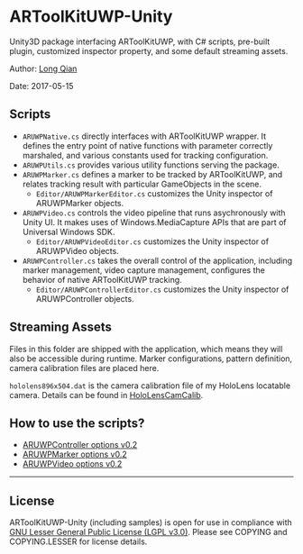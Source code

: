 ARToolKitUWP-Unity
===
Unity3D package interfacing ARToolKitUWP, with C# scripts, pre-built plugin, customized inspector property, and some default streaming assets.

Author: [Long Qian](http://longqian.me/aboutme)

Date: 2017-05-15

## Scripts

- ```ARUWPNative.cs``` directly interfaces with ARToolKitUWP wrapper. It defines the entry point of native functions with parameter correctly marshaled, and various constants used for tracking configuration.
- ```ARUWPUtils.cs``` provides various utility functions serving the package.
- ```ARUWPMarker.cs``` defines a marker to be tracked by ARToolKitUWP, and relates tracking result with particular GameObjects in the scene.
	* ```Editor/ARUWPMarkerEditor.cs``` customizes the Unity inspector of ARUWPMarker objects.
- ```ARUWPVideo.cs``` controls the video pipeline that runs asychronously with Unity UI. It makes uses of Windows.MediaCapture APIs that are part of Universal Windows SDK.
	* ```Editor/ARUWPVideoEditor.cs``` customizes the Unity inspector of ARUWPVideo objects.
- ```ARUWPController.cs``` takes the overall control of the application, including marker management, video capture management, configures the behavior of native ARToolKitUWP tracking.
	* ```Editor/ARUWPControllerEditor.cs``` customizes the Unity inspector of ARUWPController objects.

## Streaming Assets
Files in this folder are shipped with the application, which means they will also be accessible during runtime. Marker configurations, pattern definition, camera calibration files are placed here.

```hololens896x504.dat``` is the camera calibration file of my HoloLens locatable camera. Details can be found in [HoloLensCamCalib](https://github.com/qian256/HoloLensCamCalib/tree/master).

## How to use the scripts?

- [ARUWPController options v0.2](http://longqian.me/2017/05/15/hololens-artoolkit-controller-v02/)
- [ARUWPMarker options v0.2](http://longqian.me/2017/05/15/hololens-artoolkit-marker-v02/)
- [ARUWPVideo options v0.2](http://longqian.me/2017/05/15/hololens-artoolkit-video-v02/)



---

## License
ARToolKitUWP-Unity (including samples) is open for use in compliance with [GNU Lesser General Public License (LGPL v3.0)](https://www.gnu.org/licenses/lgpl-3.0.en.html). Please see COPYING and COPYING.LESSER for license details.

